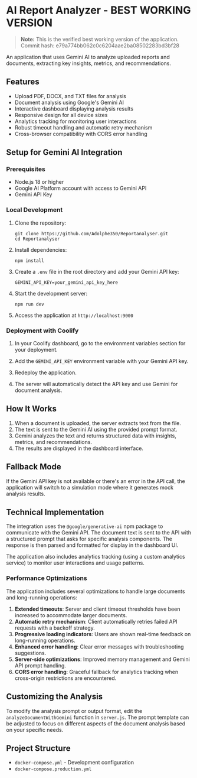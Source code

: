 # AI Report Analyzer - BEST WORKING VERSION

> **Note:** This is the verified best working version of the application. Commit hash: e79a774bb062c0c6204aae2ba08502283bd3bf28

An application that uses Gemini AI to analyze uploaded reports and documents, extracting key insights, metrics, and recommendations.

## Features

- Upload PDF, DOCX, and TXT files for analysis
- Document analysis using Google's Gemini AI
- Interactive dashboard displaying analysis results
- Responsive design for all device sizes
- Analytics tracking for monitoring user interactions
- Robust timeout handling and automatic retry mechanism
- Cross-browser compatibility with CORS error handling

## Setup for Gemini AI Integration

### Prerequisites

- Node.js 18 or higher
- Google AI Platform account with access to Gemini API
- Gemini API Key

### Local Development

1. Clone the repository:
   ```
   git clone https://github.com/Adolphe350/Reportanalyser.git
   cd Reportanalyser
   ```

2. Install dependencies:
   ```
   npm install
   ```

3. Create a `.env` file in the root directory and add your Gemini API key:
   ```
   GEMINI_API_KEY=your_gemini_api_key_here
   ```

4. Start the development server:
   ```
   npm run dev
   ```

5. Access the application at `http://localhost:9000`

### Deployment with Coolify

1. In your Coolify dashboard, go to the environment variables section for your deployment.

2. Add the `GEMINI_API_KEY` environment variable with your Gemini API key.

3. Redeploy the application.

4. The server will automatically detect the API key and use Gemini for document analysis.

## How It Works

1. When a document is uploaded, the server extracts text from the file.
2. The text is sent to the Gemini AI using the provided prompt format.
3. Gemini analyzes the text and returns structured data with insights, metrics, and recommendations.
4. The results are displayed in the dashboard interface.

## Fallback Mode

If the Gemini API key is not available or there's an error in the API call, the application will switch to a simulation mode where it generates mock analysis results.

## Technical Implementation

The integration uses the `@google/generative-ai` npm package to communicate with the Gemini API. The document text is sent to the API with a structured prompt that asks for specific analysis components. The response is then parsed and formatted for display in the dashboard UI.

The application also includes analytics tracking (using a custom analytics service) to monitor user interactions and usage patterns.

### Performance Optimizations

The application includes several optimizations to handle large documents and long-running operations:

1. **Extended timeouts**: Server and client timeout thresholds have been increased to accommodate larger documents.
2. **Automatic retry mechanism**: Client automatically retries failed API requests with a backoff strategy.
3. **Progressive loading indicators**: Users are shown real-time feedback on long-running operations.
4. **Enhanced error handling**: Clear error messages with troubleshooting suggestions.
5. **Server-side optimizations**: Improved memory management and Gemini API prompt handling.
6. **CORS error handling**: Graceful fallback for analytics tracking when cross-origin restrictions are encountered.

## Customizing the Analysis

To modify the analysis prompt or output format, edit the `analyzeDocumentWithGemini` function in `server.js`. The prompt template can be adjusted to focus on different aspects of the document analysis based on your specific needs.

## Project Structure

- `docker-compose.yml` - Development configuration
- `docker-compose.production.yml`